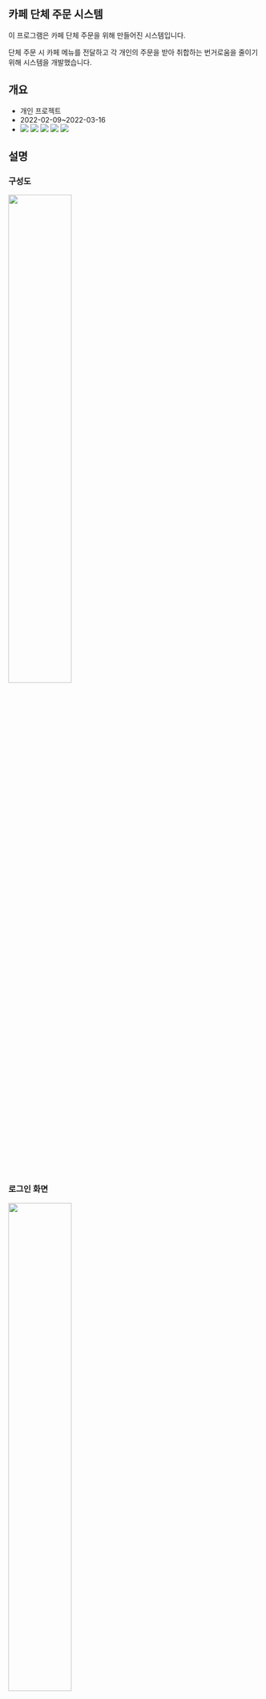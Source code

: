 ## 카페 단체 주문 시스템

이 프로그램은 카페 단체 주문을 위해 만들어진 시스템입니다.

단체 주문 시 카페 메뉴를 전달하고 각 개인의 주문을 받아 취합하는 번거로움을 줄이기 위해 시스템을 개발했습니다.

## 개요
- 개인 프로젝트
- 2022-02-09~2022-03-16
- <img src="https://img.shields.io/badge/PHP-777BB4?style=for-the-badge&logo=PHP&logoColor=white"> <img src="https://img.shields.io/badge/codeigniter-EF4223?style=for-the-badge&logo=codeigniter&logoColor=white"> <img src="https://img.shields.io/badge/jquery-0769AD?style=for-the-badge&logo=jquery&logoColor=white">  <img src="https://img.shields.io/badge/node.js-5FA04E?style=for-the-badge&logo=nodedotjs&logoColor=white"> <img src="https://img.shields.io/badge/soket.io-010101?style=for-the-badge&logo=socketdotio&logoColor=white"> 

## 설명
### 구성도
<img src="https://github.com/daye9005kim/cafe_ordering/assets/78843974/f32d3fc6-0c13-41fa-8be3-d26179f6cff3" width="50%">

### 로그인 화면
<img src="https://github.com/daye9005kim/cafe_ordering/assets/78843974/a31544fb-cbec-4a36-b298-6055c493da70" width="50%">

### 관리자 화면
카페, 팀, 마감 시간을 설정하여 주문서를 열 수 있습니다. 해당 팀이 아닌 사원은 주문서에 진입 할 수 없습니다.
<img src="https://github.com/daye9005kim/cafe_ordering/assets/78843974/1c14856b-8f8a-492a-8165-85ac30cc93f5" width="50%">

### 주문서 화면
<img src="https://github.com/daye9005kim/cafe_ordering/assets/78843974/5a79730a-5d98-4e17-b3db-d51d9b1fd89d" width="50%">

#### 실시간 주문 현황을 볼 수 있습니다.
<img src="https://github.com/daye9005kim/cafe_ordering/assets/78843974/004a27ed-e2f0-4627-af2e-6c3c0df341fb" width="50%">

#### 이전에 주문했던 히스토리를 제공합니다.
<img src="https://github.com/daye9005kim/cafe_ordering/assets/78843974/480be2bd-624a-43c5-9943-fe5d03d1cbd5" width="50%">

### 취합된 메뉴 목록을 출력합니다.
<img src="https://github.com/daye9005kim/cafe_ordering/assets/78843974/c78e166b-562b-489a-9471-0bd2b2b139f3" width="50%">


